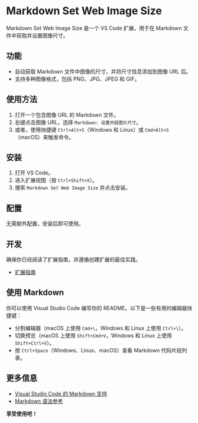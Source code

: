 # Markdown Set Web Image Size

Markdown Set Web Image Size 是一个 VS Code 扩展，用于在 Markdown 文件中获取并设置图像尺寸。

## 功能

- 自动获取 Markdown 文件中图像的尺寸，并将尺寸信息添加到图像 URL 后。
- 支持多种图像格式，包括 PNG、JPG、JPEG 和 GIF。

## 使用方法

1. 打开一个包含图像 URL 的 Markdown 文件。
2. 右键点击图像 URL，选择 `Markdown: 设置外链图片尺寸`。
3. 或者，使用快捷键 `Ctrl+Alt+S`（Windows 和 Linux）或 `Cmd+Alt+S`（macOS）来触发命令。

## 安装

1. 打开 VS Code。
2. 进入扩展视图（按 `Ctrl+Shift+X`）。
3. 搜索 `Markdown Set Web Image Size` 并点击安装。

## 配置

无需额外配置，安装后即可使用。

## 开发

确保你已经阅读了扩展指南，并遵循创建扩展的最佳实践。

* [扩展指南](https://code.visualstudio.com/api/references/extension-guidelines)

## 使用 Markdown

你可以使用 Visual Studio Code 编写你的 README。以下是一些有用的编辑器快捷键：

* 分割编辑器（macOS 上使用 `Cmd+\`，Windows 和 Linux 上使用 `Ctrl+\`）。
* 切换预览（macOS 上使用 `Shift+Cmd+V`，Windows 和 Linux 上使用 `Shift+Ctrl+V`）。
* 按 `Ctrl+Space`（Windows、Linux、macOS）查看 Markdown 代码片段列表。

## 更多信息

* [Visual Studio Code 的 Markdown 支持](http://code.visualstudio.com/docs/languages/markdown)
* [Markdown 语法参考](https://help.github.com/articles/markdown-basics/)

**享受使用吧！**